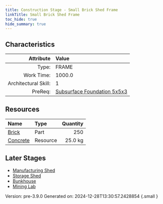 ```yaml
---
title: Construction Stage - Small Brick Shed Frame
linkTitle: Small Brick Shed Frame
toc_hide: true
hide_summary: true
---
```


## Characteristics

| Attribute      | Value |
|--------:|:------|
|Type:|FRAME|
|Work Time:|1000.0|
|Architectural Skill:|1|
|PreReq:|[Subsurface Foundation 5x5x3](/docs/definitions/construction/subsurface-foundation-5x5x3)|

## Resources

| Name | Type | Quantity |
|:-----|:-----|-----:|
|[Brick](/docs/definitions/part/brick)|Part|250|
|[Concrete](/docs/definitions/resource/concrete)|Resource|25.0 kg|

## Later Stages
- [Manufacturing Shed](/docs/definitions/construction/manufacturing-shed)
- [Storage Shed](/docs/definitions/construction/storage-shed)
- [Bunkhouse](/docs/definitions/construction/bunkhouse)
- [Mining Lab](/docs/definitions/construction/mining-lab)


Version: pre-3.9.0 Generated on: 2024-12-28T13:30:57.2428854
{.small }